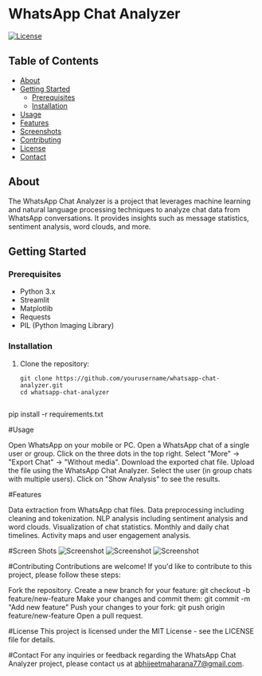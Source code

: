 # WhatsApp Chat Analyzer

[![License](https://img.shields.io/badge/License-MIT-blue.svg)](LICENSE)

## Table of Contents
- [About](#about)
- [Getting Started](#getting-started)
  - [Prerequisites](#prerequisites)
  - [Installation](#installation)
- [Usage](#usage)
- [Features](#features)
- [Screenshots](#screenshots)
- [Contributing](#contributing)
- [License](#license)
- [Contact](#contact)

## About
The WhatsApp Chat Analyzer is a project that leverages machine learning and natural language processing techniques to analyze chat data from WhatsApp conversations. It provides insights such as message statistics, sentiment analysis, word clouds, and more.

## Getting Started
### Prerequisites
- Python 3.x
- Streamlit
- Matplotlib
- Requests
- PIL (Python Imaging Library)

### Installation
1. Clone the repository:
   ```shell
   git clone https://github.com/yourusername/whatsapp-chat-analyzer.git
   cd whatsapp-chat-analyzer


pip install -r requirements.txt

#Usage

Open WhatsApp on your mobile or PC.
Open a WhatsApp chat of a single user or group.
Click on the three dots in the top right.
Select "More" -> "Export Chat" -> "Without media".
Download the exported chat file.
Upload the file using the WhatsApp Chat Analyzer.
Select the user (in group chats with multiple users).
Click on "Show Analysis" to see the results.

#Features

Data extraction from WhatsApp chat files.
Data preprocessing including cleaning and tokenization.
NLP analysis including sentiment analysis and word clouds.
Visualization of chat statistics.
Monthly and daily chat timelines.
Activity maps and user engagement analysis.


#Screen Shots
![Screenshot](screenshots/screenshot.png)
![Screenshot](screenshots/screenshot.png)
![Screenshot](screenshots/screenshot.png)


#Contributing
Contributions are welcome! If you'd like to contribute to this project, please follow these steps:

Fork the repository.
Create a new branch for your feature: git checkout -b feature/new-feature
Make your changes and commit them: git commit -m "Add new feature"
Push your changes to your fork: git push origin feature/new-feature
Open a pull request.

#License
This project is licensed under the MIT License - see the LICENSE file for details.

#Contact
For any inquiries or feedback regarding the WhatsApp Chat Analyzer project, please contact us at abhijeetmaharana77@gmail.com.
